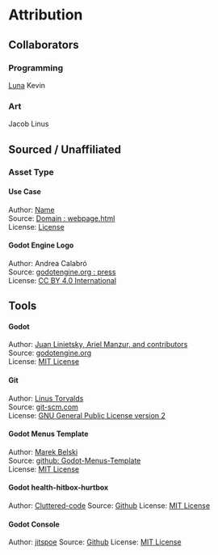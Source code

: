 # Attribution
## Collaborators

### Programming
[Luna](https://github.com/Bro-dep)
Kevin 

### Art
Jacob 
Linus

## Sourced / Unaffiliated
### Asset Type
#### Use Case
Author: [Name]()  
Source: [Domain : webpage.html]()  
License: [License]()

#### Godot Engine Logo
Author: Andrea Calabró  
Source: [godotengine.org : press](https://godotengine.org/press/)  
License: [CC BY 4.0 International](https://github.com/godotengine/godot/blob/master/LOGO_LICENSE.txt) 

## Tools
#### Godot
Author: [Juan Linietsky, Ariel Manzur, and contributors](https://godotengine.org/contact)  
Source: [godotengine.org](https://godotengine.org/)  
License: [MIT License](https://github.com/godotengine/godot/blob/master/LICENSE.txt) 

#### Git
Author: [Linus Torvalds](https://github.com/torvalds)  
Source: [git-scm.com](https://git-scm.com/downloads)  
License: [GNU General Public License version 2](https://opensource.org/licenses/GPL-2.0)

#### Godot Menus Template
Author: [Marek Belski](https://github.com/Maaack/Godot-Menus-Template/graphs/contributors)  
Source: [github: Godot-Menus-Template](https://github.com/Maaack/Godot-Menus-Template)  
License: [MIT License](LICENSE.txt)  

#### Godot health-hitbox-hurtbox
Author: [Cluttered-code](https://github.com/cluttered-code)
Source: [Github](https://github.com/cluttered-code/godot-health-hitbox-hurtbox/tree/main)
License: [MIT License](LICENSE.txt)

#### Godot Console
Author: [jitspoe](https://github.com/jitspoe)
Source: [Github](https://github.com/jitspoe/godot-console?tab=readme-ov-file)
License: [MIT License](ConsoleLicense.txt)
